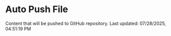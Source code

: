 # Auto Push File

Content that will be pushed to GitHub repository.
Last updated: 07/28/2025, 04:51:19 PM
